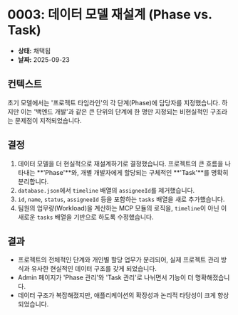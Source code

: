 # 0003: 데이터 모델 재설계 (Phase vs. Task)

* **상태:** 채택됨
* **날짜:** 2025-09-23

## 컨텍스트

초기 모델에서는 '프로젝트 타임라인'의 각 단계(Phase)에 담당자를 지정했습니다. 하지만 이는 '백엔드 개발'과 같은 큰 단위의 단계에 한 명만 지정되는 비현실적인 구조라는 문제점이 지적되었습니다.

## 결정

1.  데이터 모델을 더 현실적으로 재설계하기로 결정했습니다. 프로젝트의 큰 흐름을 나타내는 **'Phase'**와, 개별 개발자에게 할당되는 구체적인 **'Task'**를 명확히 분리합니다.
2.  `database.json`에서 `timeline` 배열의 `assigneeId`를 제거했습니다.
3.  `id`, `name`, `status`, `assigneeId` 등을 포함하는 `tasks` 배열을 새로 추가했습니다.
4.  팀원의 업무량(Workload)을 계산하는 MCP 모듈의 로직을, `timeline`이 아닌 이 새로운 `tasks` 배열을 기반으로 하도록 수정했습니다.

## 결과

*   프로젝트의 전체적인 단계와 개인별 할당 업무가 분리되어, 실제 프로젝트 관리 방식과 유사한 현실적인 데이터 구조를 갖게 되었습니다.
*   Admin 페이지가 'Phase 관리'와 'Task 관리'로 나뉘면서 기능이 더 명확해졌습니다.
*   데이터 구조가 복잡해졌지만, 애플리케이션의 확장성과 논리적 타당성이 크게 향상되었습니다.
